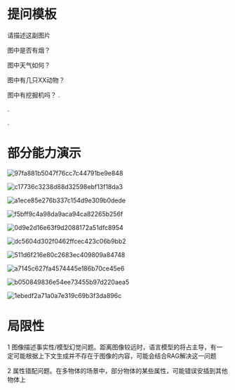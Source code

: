 # 提问模板

请描述这副图片

图中是否有烟？

图中天气如何？

图中有几只XX动物？

图中有挖掘机吗？
.

.

.

# 部分能力演示

![97fa881b5047f76cc7c44791be9e848](https://github.com/WeiXuanLi-1024/ForestMind/assets/24350444/d7b19dec-5e7f-477d-b925-56bc1c863465)

![c17736c3238d88d32598ebf13f18da3](https://github.com/WeiXuanLi-1024/ForestMind/assets/24350444/3ee68410-a0cf-4d27-81fc-9ae0846cc26b)

![a1ece85e276b337c154d9e309b0dede](https://github.com/WeiXuanLi-1024/ForestMind/assets/24350444/8fb36152-dfa5-43ef-9450-43fc9367687a)

![f5bff9c4a98da9aca94ca82265b256f](https://github.com/WeiXuanLi-1024/ForestMind/assets/24350444/a48aeeb3-b520-429c-9d0b-e898a7bf6767)

![0d9e2d16e63f9d2088172a51dfc8954](https://github.com/WeiXuanLi-1024/ForestMind/assets/24350444/5fcbc9d7-a6ef-45c5-85c2-10c93f2afe83)

![dc5604d302f0462ffcec423c06b9bb2](https://github.com/WeiXuanLi-1024/ForestMind/assets/24350444/b5ad8f3c-9e9f-43dc-81dd-076e13fae409)

![511d6f216e80c2683ec409809a84748](https://github.com/WeiXuanLi-1024/ForestMind/assets/24350444/1b54f6d0-03d2-4a09-b084-acfa10b0e1ea)

![a7145c627fa4574445e186b70ce45e6](https://github.com/WeiXuanLi-1024/ForestMind/assets/24350444/0dbf4388-1b08-4766-a7a2-741684926b16)

![b050849836e54ee73455b97d220aea5](https://github.com/WeiXuanLi-1024/ForestMind/assets/24350444/eeaf72d7-7c73-4299-9f0f-71c4f2568daf)

![1ebedf2a71a0a7e319c69b3f3da896c](https://github.com/WeiXuanLi-1024/ForestMind/assets/24350444/814e9d07-b42c-4cc1-87c3-8e47630d1544)

# 局限性

1 图像描述事实性/模型幻觉问题。距离图像较远时，语言模型的将占主导，有一定可能根据上下文生成并不存在于图像的内容，可能会结合RAG解决这一问题

2 属性错配问题。在多物体的场景中，部分物体的某些属性，可能错误安插到其他物体上



